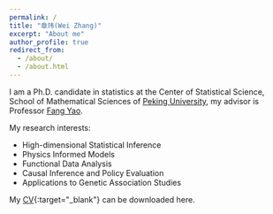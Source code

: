 ```yaml
---
permalink: /
title: "章玮(Wei Zhang)"
excerpt: "About me"
author_profile: true
redirect_from: 
  - /about/
  - /about.html
---
```


I am a Ph.D. candidate in statistics at the Center of Statistical Science, School of Mathematical Sciences of [Peking University](https://www.stat-center.pku.edu.cn/), my advisor is Professor [Fang Yao](https://www.math.pku.edu.cn/teachers/yaof/Homepage.html). 

My research interests:

- High-dimensional Statistical Inference 
- Physics Informed Models
- Functional Data Analysis
- Causal Inference and Policy Evaluation
- Applications to Genetic Association Studies

My [CV](http://zhang_wei.github.io/files/CV-2025-3.pdf){:target="_blank"} can be downloaded here.



